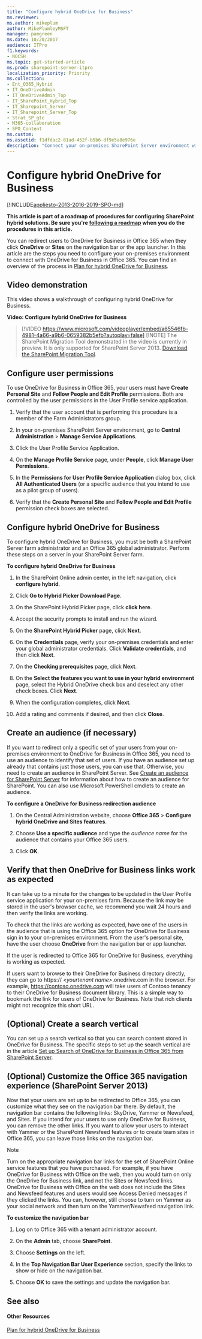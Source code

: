 ```yaml
---
title: "Configure hybrid OneDrive for Business"
ms.reviewer: 
ms.author: mikeplum
author: MikePlumleyMSFT
manager: pamgreen
ms.date: 10/20/2017
audience: ITPro
f1.keywords:
- NOCSH
ms.topic: get-started-article
ms.prod: sharepoint-server-itpro
localization_priority: Priority
ms.collection:
- Ent_O365_Hybrid
- IT_OneDriveAdmin
- IT_OneDriveAdmin_Top
- IT_SharePoint_Hybrid_Top
- IT_Sharepoint_Server
- IT_Sharepoint_Server_Top
- Strat_SP_gtc
- M365-collaboration
- SPO_Content
ms.custom: 
ms.assetid: f1dfdac2-81ad-452f-b5b6-df9e5a8e976e
description: "Connect your on-premises SharePoint Server environment with OneDrive for Business in Office 365."
---
```


# Configure hybrid OneDrive for Business

[!INCLUDE[appliesto-2013-2016-2019-SPO-md](../includes/appliesto-2013-2016-2019-SPO-md.md)]
  
 **This article is part of a roadmap of procedures for configuring SharePoint hybrid solutions. Be sure you're [following a roadmap](configuration-roadmaps.md) when you do the procedures in this article.**
  
You can redirect users to OneDrive for Business in Office 365 when they click **OneDrive** or **Sites** on the navigation bar or the app launcher. In this article are the steps you need to configure your on-premises environment to connect with OneDrive for Business in Office 365. You can find an overview of the process in [Plan for hybrid OneDrive for Business](/sharepoint/hybrid/plan-hybrid-onedrive-for-business).
  
## Video demonstration

This video shows a walkthrough of configuring hybrid OneDrive for Business.
  
**Video: Configure hybrid OneDrive for Business**

> [!VIDEO https://www.microsoft.com/videoplayer/embed/a65546fb-4981-4a66-a9b6-0659382b5efb?autoplay=false]
> [!NOTE]
> The SharePoint Migration Tool demonstrated in the video is currently in preview. It is only supported for SharePoint Server 2013. [Download the SharePoint Migration Tool](https://spmtreleasescus.blob.core.windows.net/install/default.htm).
  
## Configure user permissions

To use OneDrive for Business in Office 365, your users must have **Create Personal Site** and **Follow People and Edit Profile** permissions. Both are controlled by the user permissions in the User Profile service application. 
  
1. Verify that the user account that is performing this procedure is a member of the Farm Administrators group.
    
2. In your on-premises SharePoint Server environment, go to **Central Administration** > **Manage Service Applications**.
    
3. Click the User Profile Service Application.
    
4. On the **Manage Profile Service** page, under **People**, click **Manage User Permissions**.
    
5. In the **Permissions for User Profile Service Application** dialog box, click **All Authenticated Users** (or a specific audience that you intend to use as a pilot group of users). 
    
6. Verify that the **Create Personal Site** and **Follow People and Edit Profile** permission check boxes are selected. 
    
## Configure hybrid OneDrive for Business
<a name="Configure"> </a>

To configure hybrid OneDrive for Business, you must be both a SharePoint Server farm administrator and an Office 365 global administrator. Perform these steps on a server in your SharePoint Server farm.
  
 **To configure hybrid OneDrive for Business**
  
1. In the SharePoint Online admin center, in the left navigation, click **configure hybrid**.
    
2. Click **Go to Hybrid Picker Download Page**.
    
3. On the SharePoint Hybrid Picker page, click **click here**.
    
4. Accept the security prompts to install and run the wizard.
    
5. On the **SharePoint Hybrid Picker** page, click **Next**.
    
6. On the **Credentials** page, verify your on-premises credentials and enter your global administrator credentials. Click **Validate credentials**, and then click **Next**.
    
7. On the **Checking prerequisites** page, click **Next**.
    
8. On the **Select the features you want to use in your hybrid environment** page, select the Hybrid OneDrive check box and deselect any other check boxes. Click **Next**.
    
9. When the configuration completes, click **Next**.
    
10. Add a rating and comments if desired, and then click **Close**.
    
## Create an audience (if necessary)
<a name="CreateAudience"> </a>

If you want to redirect only a specific set of your users from your on-premises environment to OneDrive for Business in Office 365, you need to use an audience to identify that set of users. If you have an audience set up already that contains just those users, you can use that. Otherwise, you need to create an audience in SharePoint Server. See [Create an audience for SharePoint Server](../administration/create-an-audience-for-sharepoint-server.md) for information about how to create an audience for SharePoint. You can also use Microsoft PowerShell cmdlets to create an audience. 
  
 **To configure a OneDrive for Business redirection audience**
  
1. On the Central Administration website, choose **Office 365** > **Configure hybrid OneDrive and Sites features**.
    
2. Choose **Use a specific audience** and type the  *audience name*  for the audience that contains your Office 365 users. 
    
3. Click **OK**.
    
## Verify that then OneDrive for Business links work as expected
<a name="Verify"> </a>

It can take up to a minute for the changes to be updated in the User Profile service application for your on-premises farm. Because the link may be stored in the user's browser cache, we recommend you wait 24 hours and then verify the links are working.
  
To check that the links are working as expected, have one of the users in the audience that is using the Office 365 option for OneDrive for Business sign in to your on-premises environment. From the user's personal site, have the user choose **OneDrive** from the navigation bar or app launcher. 
  
If the user is redirected to Office 365 for OneDrive for Business, everything is working as expected.
  
If users want to browse to their OneDrive for Business directory directly, they can go to https:// _\<yourtenant name\>_.onedrive.com in the browser. For example, https://contoso.onedrive.com will take users of Contoso tenancy to their OneDrive for Business document library. This is a simple way to bookmark the link for users of OneDrive for Business. Note that rich clients might not recognize this short URL.
  
## (Optional) Create a search vertical
<a name="Verify"> </a>

You can set up a search vertical so that you can search content stored in OneDrive for Business. The specific steps to set up the search vertical are in the article [Set up Search of OneDrive for Business in Office 365 from SharePoint Server](set-up-search-of-onedrive-for-business-in-office-365-from-sharepoint-server.md).
  
## (Optional) Customize the Office 365 navigation experience (SharePoint Server 2013)
<a name="CustomNav"> </a>

Now that your users are set up to be redirected to Office 365, you can customize what they see on the navigation bar there. By default, the navigation bar contains the following links: SkyDrive, Yammer or Newsfeed, and Sites. If you intend for your users to use only OneDrive for Business, you can remove the other links. If you want to allow your users to interact with Yammer or the SharePoint Newsfeed features or to create team sites in Office 365, you can leave those links on the navigation bar.
  
> [!NOTE]
> Turn on the appropriate navigation bar links for the set of SharePoint Online service features that you have purchased. For example, if you have OneDrive for Business with Office on the web, then you would turn on only the OneDrive for Business link, and not the Sites or Newsfeed links. OneDrive for Business with Office on the web does not include the Sites and Newsfeed features and users would see Access Denied messages if they clicked the links. You can, however, still choose to turn on Yammer as your social network and then turn on the Yammer/Newsfeed navigation link. 
  
 **To customize the navigation bar**
  
1. Log on to Office 365 with a tenant administrator account.
    
2. On the **Admin** tab, choose **SharePoint**.
    
3. Choose **Settings** on the left. 
    
4. In the **Top Navigation Bar User Experience** section, specify the links to show or hide on the navigation bar. 
    
5. Choose **OK** to save the settings and update the navigation bar. 
    
## See also
<a name="CustomNav"> </a>

#### Other Resources

[Plan for hybrid OneDrive for Business](/sharepoint/hybrid/plan-hybrid-onedrive-for-business)

